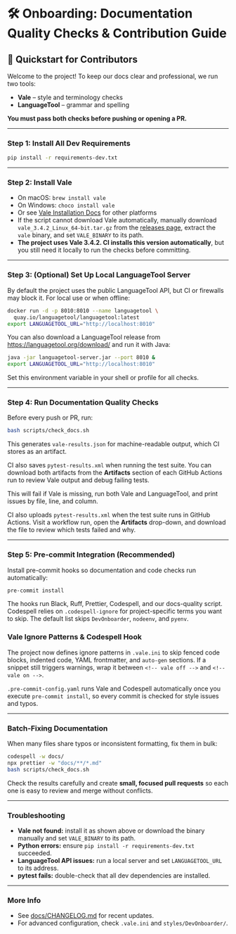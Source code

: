 # 🛠️ Onboarding: Documentation Quality Checks & Contribution Guide

## 🚀 Quickstart for Contributors

Welcome to the project! To keep our docs clear and professional, we run two tools:

* **Vale** – style and terminology checks
* **LanguageTool** – grammar and spelling

**You must pass both checks before pushing or opening a PR.**

---

### Step 1: Install All Dev Requirements

```bash
pip install -r requirements-dev.txt
```

---

### Step 2: Install Vale

* On macOS: `brew install vale`
* On Windows: `choco install vale`
* Or see [Vale Installation Docs](https://vale.sh/docs/installation/) for other platforms
* If the script cannot download Vale automatically, manually download `vale_3.4.2_Linux_64-bit.tar.gz` from the [releases page](https://github.com/errata-ai/vale/releases), extract the `vale` binary, and set `VALE_BINARY` to its path.
* **The project uses Vale 3.4.2. CI installs this version automatically**, but you still need it locally to run the checks before committing.

---

### Step 3: (Optional) Set Up Local LanguageTool Server

By default the project uses the public LanguageTool API, but CI or firewalls may block it. For local use or when offline:

```bash
docker run -d -p 8010:8010 --name languagetool \
  quay.io/languagetool/languagetool:latest
export LANGUAGETOOL_URL="http://localhost:8010"
```

You can also download a LanguageTool release from <https://languagetool.org/download/> and run it with Java:

```bash
java -jar languagetool-server.jar --port 8010 &
export LANGUAGETOOL_URL="http://localhost:8010"
```

Set this environment variable in your shell or profile for all checks.

---

### Step 4: Run Documentation Quality Checks

Before every push or PR, run:

```bash
bash scripts/check_docs.sh
```

This generates `vale-results.json` for machine-readable output, which CI stores as an artifact.

CI also saves `pytest-results.xml` when running the test suite. You can download
both artifacts from the **Artifacts** section of each GitHub Actions run to
review Vale output and debug failing tests.

This will fail if Vale is missing, run both Vale and LanguageTool, and print issues by file, line, and column.

CI also uploads `pytest-results.xml` when the test suite runs in GitHub Actions. Visit a workflow run, open the **Artifacts** drop-down, and download the file to review which tests failed and why.

---

### Step 5: Pre‑commit Integration (Recommended)

Install pre-commit hooks so documentation and code checks run automatically:

```bash
pre-commit install
```

The hooks run Black, Ruff, Prettier, Codespell, and our docs-quality script.
Codespell relies on `.codespell-ignore` for project-specific terms you want to
skip. The default list skips `DevOnboarder`, `nodeenv`, and `pyenv`.

### Vale Ignore Patterns & Codespell Hook

The project now defines ignore patterns in `.vale.ini` to skip fenced code
blocks, indented code, YAML frontmatter, and `auto-gen` sections. If a snippet
still triggers warnings, wrap it between `<!-- vale off -->` and `<!-- vale on -->`.

`.pre-commit-config.yaml` runs Vale and Codespell automatically once you execute
`pre-commit install`, so every commit is checked for style issues and typos.

---

### Batch‑Fixing Documentation

When many files share typos or inconsistent formatting, fix them in bulk:

```bash
codespell -w docs/
npx prettier -w "docs/**/*.md"
bash scripts/check_docs.sh
```

Check the results carefully and create **small, focused pull requests** so each
one is easy to review and merge without conflicts.

---

### Troubleshooting

* **Vale not found:** install it as shown above or download the binary manually and set `VALE_BINARY` to its path.
* **Python errors:** ensure `pip install -r requirements-dev.txt` succeeded.
* **LanguageTool API issues:** run a local server and set `LANGUAGETOOL_URL` to its address.
* **pytest fails:** double-check that all dev dependencies are installed.

---

### More Info

* See [docs/CHANGELOG.md](CHANGELOG.md) for recent updates.
* For advanced configuration, check `.vale.ini` and `styles/DevOnboarder/`.
